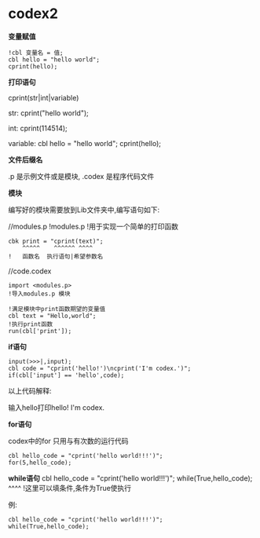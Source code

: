 # codex2

**变量赋值**

    !cbl 变量名 = 值;
    cbl hello = "hello world";
    cprint(hello);

**打印语句**

cprint(str|int|variable)

str:
    cprint("hello world");

int:
    cprint(114514);

variable:
    cbl hello = "hello world";
    cprint(hello);
  
**文件后缀名**

.p 是示例文件或是模块, .codex 是程序代码文件

**模块**

编写好的模块需要放到Lib文件夹中,编写语句如下:

//modules.p
    !modules.p
    !用于实现一个简单的打印函数

    cbk print = "cprint(text)";
        ^^^^^    ^^^^^^ ^^^^
    !   函数名  执行语句|希望参数名

//code.codex

    import <modules.p>
    !导入modules.p 模块

    !满足模块中print函数期望的变量值
    cbl text = "Hello,world";
    !执行print函数
    run(cbl['print']);

**if语句**

    input(>>>|,input);
    cbl code = "cprint('hello!')\ncprint('I'm codex.')";
    if(cbl['input'] == 'hello',code);

以上代码解释:

输入hello打印hello! I'm codex.

**for语句**

codex中的for 只用与有次数的运行代码

    cbl hello_code = "cprint('hello world!!!')";
    for(5,hello_code);

**while语句**
    cbl hello_code = "cprint('hello world!!!')";
    while(True,hello_code);
          ^^^^
    !这里可以填条件,条件为True使执行

例:

    cbl hello_code = "cprint('hello world!!!')";
    while(True,hello_code);

